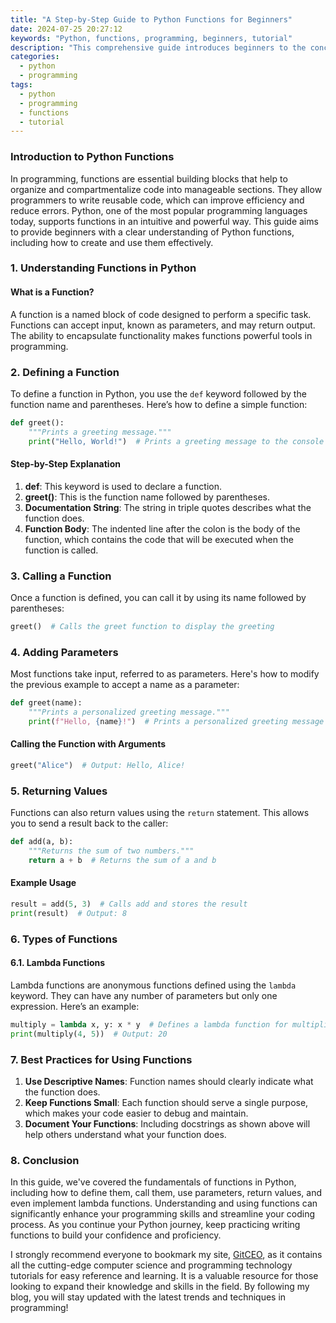 ```yaml
---
title: "A Step-by-Step Guide to Python Functions for Beginners"
date: 2024-07-25 20:27:12
keywords: "Python, functions, programming, beginners, tutorial"
description: "This comprehensive guide introduces beginners to the concept of functions in Python. It covers the importance of functions, demonstrates how to define them, and provides step-by-step instructions on how to utilize functions effectively in Python programming. Through practical examples and detailed explanations, readers will learn not only the syntax of defining and calling functions but also the significance of parameters, return values, and different types of functions including lambda functions. This tutorial serves as an essential resource for anyone looking to solidify their understanding of Python functions and improve their coding skills."
categories:
  - python
  - programming
tags:
  - python
  - programming
  - functions
  - tutorial
---
```


### Introduction to Python Functions

In programming, functions are essential building blocks that help to organize and compartmentalize code into manageable sections. They allow programmers to write reusable code, which can improve efficiency and reduce errors. Python, one of the most popular programming languages today, supports functions in an intuitive and powerful way. This guide aims to provide beginners with a clear understanding of Python functions, including how to create and use them effectively.

<!-- more -->

### 1. Understanding Functions in Python

#### What is a Function?

A function is a named block of code designed to perform a specific task. Functions can accept input, known as parameters, and may return output. The ability to encapsulate functionality makes functions powerful tools in programming.

### 2. Defining a Function

To define a function in Python, you use the `def` keyword followed by the function name and parentheses. Here’s how to define a simple function:

```python
def greet():
    """Prints a greeting message."""
    print("Hello, World!")  # Prints a greeting message to the console
```

#### Step-by-Step Explanation
1. **def**: This keyword is used to declare a function.
2. **greet()**: This is the function name followed by parentheses.
3. **Documentation String**: The string in triple quotes describes what the function does.
4. **Function Body**: The indented line after the colon is the body of the function, which contains the code that will be executed when the function is called.

### 3. Calling a Function

Once a function is defined, you can call it by using its name followed by parentheses:

```python
greet()  # Calls the greet function to display the greeting
```

### 4. Adding Parameters

Most functions take input, referred to as parameters. Here's how to modify the previous example to accept a name as a parameter:

```python
def greet(name):
    """Prints a personalized greeting message."""
    print(f"Hello, {name}!")  # Prints a personalized greeting message
```

#### Calling the Function with Arguments

```python
greet("Alice")  # Output: Hello, Alice!
```

### 5. Returning Values

Functions can also return values using the `return` statement. This allows you to send a result back to the caller:

```python
def add(a, b):
    """Returns the sum of two numbers."""
    return a + b  # Returns the sum of a and b
```

#### Example Usage

```python
result = add(5, 3)  # Calls add and stores the result
print(result)  # Output: 8
```

### 6. Types of Functions

#### 6.1. Lambda Functions

Lambda functions are anonymous functions defined using the `lambda` keyword. They can have any number of parameters but only one expression. Here’s an example:

```python
multiply = lambda x, y: x * y  # Defines a lambda function for multiplication
print(multiply(4, 5))  # Output: 20
```

### 7. Best Practices for Using Functions

1. **Use Descriptive Names**: Function names should clearly indicate what the function does.
2. **Keep Functions Small**: Each function should serve a single purpose, which makes your code easier to debug and maintain.
3. **Document Your Functions**: Including docstrings as shown above will help others understand what your function does.

### 8. Conclusion

In this guide, we've covered the fundamentals of functions in Python, including how to define them, call them, use parameters, return values, and even implement lambda functions. Understanding and using functions can significantly enhance your programming skills and streamline your coding process. As you continue your Python journey, keep practicing writing functions to build your confidence and proficiency.

I strongly recommend everyone to bookmark my site, [GitCEO](https://gitceo.com), as it contains all the cutting-edge computer science and programming technology tutorials for easy reference and learning. It is a valuable resource for those looking to expand their knowledge and skills in the field. By following my blog, you will stay updated with the latest trends and techniques in programming!